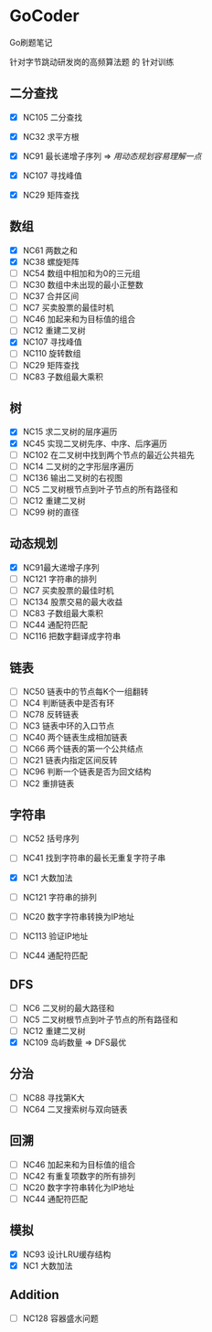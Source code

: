 # GoCoder
Go刷题笔记

针对字节跳动研发岗的高频算法题 的 针对训练

## 二分查找
- [x] NC105 二分查找
- [x] NC32 求平方根
- [x] NC91 最长递增子序列 => *用动态规划容易理解一点*
- [x] NC107 寻找峰值
- [x] NC29 矩阵查找

  

## 数组
- [x] NC61 两数之和
- [x] NC38 螺旋矩阵
- [ ] NC54 数组中相加和为0的三元组
- [ ] NC30 数组中未出现的最小正整数
- [ ] NC37 合并区间
- [ ] NC7 买卖股票的最佳时机
- [ ] NC46 加起来和为目标值的组合
- [ ] NC12 重建二叉树
- [x] NC107 寻找峰值
- [ ] NC110 旋转数组
- [ ] NC29 矩阵查找
- [ ] NC83 子数组最大乘积

## 树
- [x] NC15 求二叉树的层序遍历
- [x] NC45 实现二叉树先序、中序、后序遍历
- [ ] NC102 在二叉树中找到两个节点的最近公共祖先
- [ ] NC14 二叉树的之字形层序遍历
- [ ] NC136 输出二叉树的右视图
- [ ] NC5 二叉树根节点到叶子节点的所有路径和
- [ ] NC12 重建二叉树
- [ ] NC99 树的直径

## 动态规划
- [x] NC91最大递增子序列
- [ ] NC121 字符串的排列
- [ ] NC7 买卖股票的最佳时机
- [ ] NC134 股票交易的最大收益
- [ ] NC83 子数组最大乘积
- [ ] NC44 通配符匹配
- [ ] NC116 把数字翻译成字符串

## 链表
- [ ] NC50 链表中的节点每K个一组翻转
- [ ] NC4 判断链表中是否有环
- [ ] NC78 反转链表
- [ ] NC3 链表中环的入口节点
- [ ] NC40 两个链表生成相加链表
- [ ] NC66 两个链表的第一个公共结点
- [ ] NC21 链表内指定区间反转
- [ ] NC96 判断一个链表是否为回文结构
- [ ] NC2 重排链表

## 字符串
- [ ] NC52 括号序列
- [ ] NC41 找到字符串的最长无重复字符子串
- [x] NC1 大数加法
- [ ] NC121 字符串的排列
- [ ] NC20 数字字符串转换为IP地址
- [ ] NC113 验证IP地址
- [ ] NC44 通配符匹配


## DFS
- [ ] NC6 二叉树的最大路径和
- [ ] NC5 二叉树根节点到叶子节点的所有路径和
- [ ] NC12 重建二叉树
- [x] NC109 岛屿数量 => DFS最优

## 分治
- [ ] NC88 寻找第K大
- [ ] NC64 二叉搜索树与双向链表

## 回溯
- [ ] NC46 加起来和为目标值的组合
- [ ] NC42 有重复项数字的所有排列
- [ ] NC20 数字字符串转化为IP地址
- [ ] NC44 通配符匹配

## 模拟
- [x] NC93 设计LRU缓存结构
- [x] NC1 大数加法

## Addition
- [ ] NC128 容器盛水问题